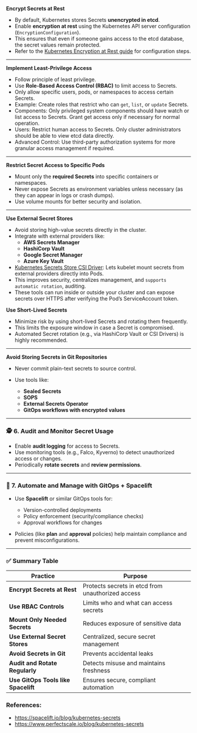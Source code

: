 **Encrypt Secrets at Rest**
* By default, Kubernetes stores Secrets **unencrypted in etcd**.
* Enable **encryption at rest** using the Kubernetes API server configuration (`EncryptionConfiguration`).
* This ensures that even if someone gains access to the etcd database, the secret values remain protected.
* Refer to the [Kubernetes Encryption at Rest guide](https://kubernetes.io/docs/tasks/administer-cluster/encrypt-data/)
 for configuration steps.

---

**Implement Least-Privilege Access**
* Follow principle of least privilege.
* Use **Role-Based Access Control (RBAC)** to limit access to Secrets.
* Only allow specific users, pods, or namespaces to access certain Secrets.
* Example:
  Create roles that restrict who can `get`, `list`, or `update` Secrets.
* Components: Only privileged system components should have watch or list access to Secrets. Grant get access only if necessary for normal operation.
* Users: Restrict human access to Secrets. Only cluster administrators should be able to view etcd data directly.
* Advanced Control: Use third-party authorization systems for more granular access management if required.

---

**Restrict Secret Access to Specific Pods**

* Mount only the **required Secrets** into specific containers or namespaces.
* Never expose Secrets as environment variables unless necessary (as they can appear in logs or crash dumps).
* Use volume mounts for better security and isolation.

---

**Use External Secret Stores**
* Avoid storing high-value secrets directly in the cluster.
* Integrate with external providers like:
  * **AWS Secrets Manager**
  * **HashiCorp Vault**
  * **Google Secret Manager**
  * **Azure Key Vault**
* [Kubernetes Secrets Store CSI Driver](https://secrets-store-csi-driver.sigs.k8s.io/): Lets kubelet mount secrets from external providers directly into Pods.
* This improves security, centralizes management, and `supports automatic rotation`, auditing.
* These tools can run inside or outside your cluster and can expose secrets over HTTPS after verifying the Pod’s ServiceAccount token.


**Use Short-Lived Secrets**
* Minimize risk by using short-lived Secrets and rotating them frequently.
* This limits the exposure window in case a Secret is compromised.
* Automated Secret rotation (e.g., via HashiCorp Vault or CSI Drivers) is highly recommended.

---

**Avoid Storing Secrets in Git Repositories**

* Never commit plain-text secrets to source control.
* Use tools like:

  * **Sealed Secrets**
  * **SOPS**
  * **External Secrets Operator**
  * **GitOps workflows with encrypted values**

---

### 🕵️ **6. Audit and Monitor Secret Usage**

* Enable **audit logging** for access to Secrets.
* Use monitoring tools (e.g., Falco, Kyverno) to detect unauthorized access or changes.
* Periodically **rotate secrets** and **review permissions**.

---

### 🧰 **7. Automate and Manage with GitOps + Spacelift**

* Use **Spacelift** or similar GitOps tools for:

  * Version-controlled deployments
  * Policy enforcement (security/compliance checks)
  * Approval workflows for changes
* Policies (like **plan** and **approval** policies) help maintain compliance and prevent misconfigurations.

---

### ✅ **Summary Table**

| Practice                            | Purpose                                           |
| ----------------------------------- | ------------------------------------------------- |
| **Encrypt Secrets at Rest**         | Protects secrets in etcd from unauthorized access |
| **Use RBAC Controls**               | Limits who and what can access secrets            |
| **Mount Only Needed Secrets**       | Reduces exposure of sensitive data                |
| **Use External Secret Stores**      | Centralized, secure secret management             |
| **Avoid Secrets in Git**            | Prevents accidental leaks                         |
| **Audit and Rotate Regularly**      | Detects misuse and maintains freshness            |
| **Use GitOps Tools like Spacelift** | Ensures secure, compliant automation              |


### References:
- https://spacelift.io/blog/kubernetes-secrets
- https://www.perfectscale.io/blog/kubernetes-secrets